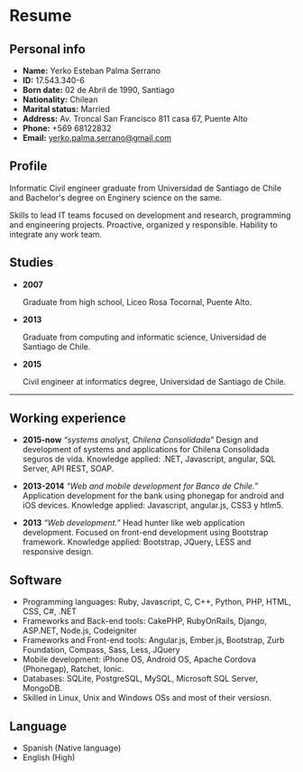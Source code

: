 # Resume

## Personal info

- **Name:**               Yerko Esteban Palma Serrano
- **ID:**                 17.543.340-6
- **Born date:**          02 de Abril de 1990, Santiago
- **Nationality:**        Chilean
- **Marital status:**     Married
- **Address:**            Av. Troncal San Francisco 811 casa 67, Puente Alto
- **Phone:**              +569 68122832
- **Email:**              yerko.palma.serrano@gmail.com

## Profile

Informatic Civil engineer graduate from Universidad de Santiago de Chile and
Bachelor's degree on Enginery science on the same.

Skills to lead IT teams focused on development and research, programming and engineering projects. Proactive, organized y responsible.
Hability to integrate any work team.

## Studies

- **2007**  <p>Graduate from high school, Liceo Rosa Tocornal, Puente Alto.</p>
- **2013**  <p>Graduate from computing and informatic science, Universidad de Santiago de Chile.</p>
- **2015**  <p>Civil engineer at informatics degree, Universidad de Santiago de Chile.</p>

---

## Working experience

- **2015-now**
_“systems analyst, Chilena Consolidada”_
Design and development of systems and applications for Chilena Consolidada seguros de vida.
Knowledge applied: .NET, Javascript, angular, SQL Server, API REST, SOAP.

- **2013-2014**
_“Web and mobile development for Banco de Chile.”_
Application development for the bank using phonegap for android and iOS devices.
Knowledge applied: Javascript, angular.js, CSS3 y htlm5.

- **2013**
_“Web development.”_
Head hunter like web application development. Focused on front-end development using Bootstrap framework.
Knowledge applied: Bootstrap, JQuery, LESS and responsive design.

## Software

- Programming languages: Ruby, Javascript, C, C++, Python, PHP, HTML, CSS, C#, .NET
- Frameworks and Back-end tools: CakePHP, RubyOnRails, Django, ASP.NET, Node.js,
Codeigniter
- Frameworks and Front-end tools: Angular.js, Ember.js, Bootstrap, Zurb Foundation,
Compass, Sass, Less, JQuery
- Mobile development: iPhone OS, Android OS, Apache Cordova (Phonegap), Ratchet, Ionic.
- Databases: SQLite, PostgreSQL, MySQL, Microsoft SQL Server, MongoDB.
- Skilled in Linux, Unix and Windows OSs and most of their versiosn.

## Language
- Spanish (Native language)
- English (High)

